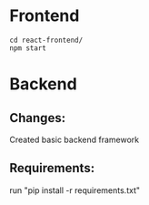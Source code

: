 # Frontend
```
cd react-frontend/
npm start
```

# Backend
## Changes:
Created basic backend framework

## Requirements:
run "pip install -r requirements.txt"